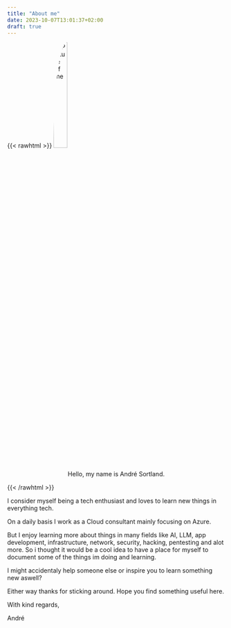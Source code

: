 ```yaml
---
title: "About me"
date: 2023-10-07T13:01:37+02:00
draft: true
---
```


{{< rawhtml >}}
<img style="border-radius:25%;margin-left:auto;margin-right:auto;" width="25%" src="/me.jpeg" alt="Picture of me">
<p align="center">Hello, my name is André Sortland.</p>
{{< /rawhtml >}}


I consider myself being a tech enthusiast and loves to learn new things in everything tech.

On a daily basis I work as a Cloud consultant mainly focusing on Azure.

But I enjoy learning more about things in many fields like AI, LLM, app development, infrastructure, network, security, hacking, pentesting and alot more.
So i thought it would be a cool idea to have a place for myself to document some of the things im doing and learning.

I might accidentaly help someone else or inspire you to learn something new aswell?

Either way thanks for sticking around. Hope you find something useful here.

With kind regards,

André